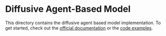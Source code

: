 # Diffusive Agent-Based Model

This directory contains the diffusive agent based model implementation. 
To get started, check out the [official documentation](https://memilio.readthedocs.io/en/latest/cpp/diffusive_abm.html) 
or the [code examples](../../examples/d_abm.cpp).